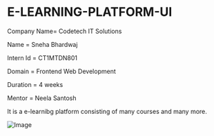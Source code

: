 # E-LEARNING-PLATFORM-UI

Company Name= Codetech IT Solutions

Name = Sneha Bhardwaj

Intern Id = CT1MTDN801

Domain = Frontend Web Development

Duration = 4 weeks

Mentor = Neela Santosh

It is a e-learnibg platform consisting of many courses and many more.

![Image](https://github.com/user-attachments/assets/e0c9a1c6-8994-463a-95a1-aa386a2a85a3)
